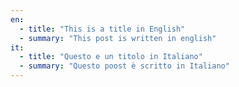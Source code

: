 ```yaml
---
en: 
  - title: "This is a title in English"
  - summary: "This post is written in english"
it:
  - title: "Questo e un titolo in Italiano"
  - summary: "Questo poost è scritto in Italiano"
---
```

